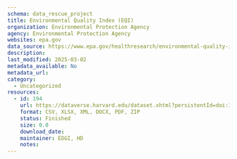 ```yaml
---
schema: data_rescue_project 
title: Environmental Quality Index (EQI)
organization: Environmental Protection Agency
agency: Environmental Protection Agency
websites: epa.gov
data_source: https://www.epa.gov/healthresearch/environmental-quality-index-eqi
description: 
last_modified: 2025-03-02
metadata_available: No
metadata_url: 
category:
  - Uncategorized
resources:
  - id: 194
    url: https://dataverse.harvard.edu/dataset.xhtml?persistentId=doi:10.7910/DVN/A9ZHHR
    format: CSV, XLSX, XML, DOCX, PDF, ZIP
    status: Finished
    size: 0.0
    download_date: 
    maintainer: EDGI, HD
    notes: 
---
```

